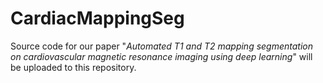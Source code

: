 # CardiacMappingSeg
Source code for our paper "*Automated T1 and T2 mapping segmentation on cardiovascular magnetic resonance imaging using deep learning*" will be uploaded to this repository.
